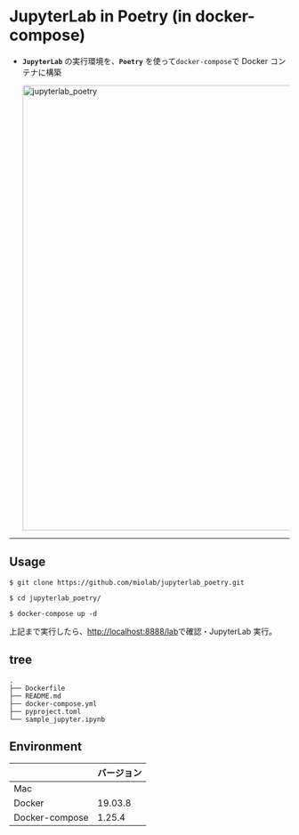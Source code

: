 # JupyterLab in Poetry (in docker-compose)

- **`JupyterLab`** の実行環境を、**`Poetry`** を使って`docker-compose`で Docker コンテナに構築

  <img width="800" alt="jupyterlab_poetry" src="https://user-images.githubusercontent.com/33124627/78244333-55f8e680-7520-11ea-924a-5195a74fc7ed.png">

---

## Usage

```
$ git clone https://github.com/miolab/jupyterlab_poetry.git
```

```
$ cd jupyterlab_poetry/
```

```
$ docker-compose up -d
```

上記まで実行したら、[http://localhost:8888/lab](http://localhost:8888/lab)で確認・JupyterLab 実行。

## tree

```
.
├── Dockerfile
├── README.md
├── docker-compose.yml
├── pyproject.toml
└── sample_jupyter.ipynb
```

## Environment

|                | バージョン |
| :------------- | :--------- |
| Mac            |            |
| Docker         | 19.03.8    |
| Docker-compose | 1.25.4     |
